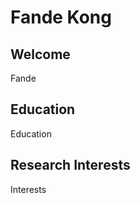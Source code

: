 Fande Kong
==============

Welcome
-----------
Fande

Education
-----------

Education

Research Interests
--------------------
Interests
